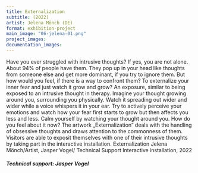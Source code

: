 ```yaml
---
title: Externalization
subtitle: (2022)
artist: Jelena Mönch (DE)
format: exhibition-project
main_image: "06-jelena-01.png"
project_images:
documentation_images:
---
```


Have you ever struggled with intrusive thoughts? If yes, you are not alone. About 94% of people have them. They pop up in your head like thoughts from someone else and get more dominant, if you try to ignore them. But how would you feel, if there is a way to confront them? To externalize your inner fear and just watch it grow and grow? An exposure, similar to being exposed to an intrusive thought in therapy. Imagine your thought growing around you, surrounding you physically. Watch it spreading out wider and wider while a voice whispers it in your ear. Try to actively perceive your emotions and watch how your fear first starts to grow but then affects you less and less. Calm yourself by watching your thought around you. How do you feel about it now? The artwork „Externalization“ deals with the handling of obsessive thoughts and draws attention to the commonness of them. Visitors are able to exposit themselves with one of their intrusive thoughts by taking part in the interactive installation. Externalization Jelena Mönch/Artist, Jasper Vogel/ Technical Support Interactive installation, 2022

##### Technical support: Jasper Vogel